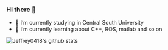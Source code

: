 ### Hi there 👋

<!--
**Jeffrey0418/Jeffrey0418** is a ✨ _special_ ✨ repository because its `README.md` (this file) appears on your GitHub profile.

Here are some ideas to get you started:

- 🔭 I’m currently working on ...
- 🌱 I’m currently learning ...
- 👯 I’m looking to collaborate on ...
- 🤔 I’m looking for help with ...
- 💬 Ask me about ...
- 📫 How to reach me: ...
- 😄 Pronouns: ...
- ⚡ Fun fact: ...
-->

- 🔭 I’m currently studying in Central South University
- 🌱 I’m currently learning about C++, ROS, matlab and so on

![Jeffrey0418's github stats](https://github-readme-stats.vercel.app/api/?username=Jeffrey0418)
